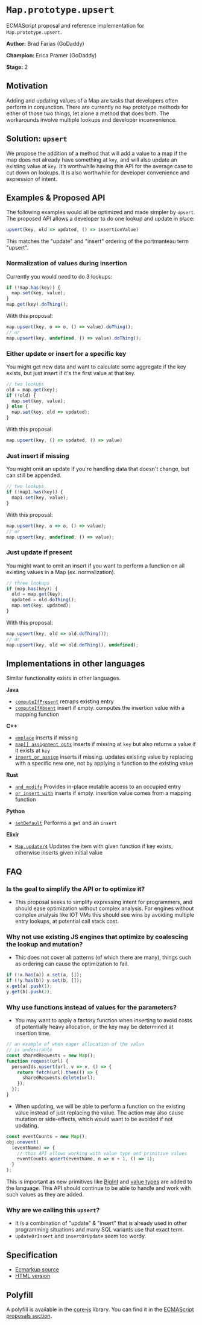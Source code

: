# `Map.prototype.upsert`

ECMAScript proposal and reference implementation for `Map.prototype.upsert`.

**Author:** Brad Farias (GoDaddy)

**Champion:** Erica Pramer (GoDaddy)

**Stage:** 2

## Motivation

Adding and updating values of a Map are tasks that developers often perform 
in conjunction. There are currently no `Map` prototype methods for either of
those two things, let alone a method that does both. The workarounds involve
multiple lookups and developer inconvenience.

## Solution: `upsert`

We propose the addition of a method that will add a value to a map if the map
does not already have something at `key`, and will also update an existing 
value at `key`. 
It’s worthwhile having this API for the average case to cut down on lookups.
It is also worthwhile for developer convenience and expression of intent.

## Examples & Proposed API

The following examples would all be optimized and made simpler by `upsert`.
The proposed API allows a developer to do one lookup and update in place:

```js
upsert(key, old => updated, () => insertionValue)
```

This matches the "update" and "insert" ordering of the portmanteau term "upsert".

### Normalization of values during insertion

Currently you would need to do 3 lookups:

```js
if (!map.has(key)) {
  map.set(key, value);
}
map.get(key).doThing();
```

With this proposal:

```js
map.upsert(key, o => o, () => value).doThing();
// or
map.upsert(key, undefined, () => value).doThing();
```

### Either update or insert for a specific key
You might get new data and want to calculate some aggregate if the key exists,
but just insert if it's the first value at that key.

```js
// two lookups
old = map.get(key);
if (!old) {
  map.set(key, value);
} else {
  map.set(key, old => updated);
}
```

With this proposal:

```js
map.upsert(key, () => updated, () => value)
```

### Just insert if missing

You might omit an update if you're handling data that doesn't change, but
can still be appended.

```js
// two lookups
if (!map1.has(key)) {
  map1.set(key, value);
}
```

With this proposal:

```js
map.upsert(key, o => o, () => value);
// or
map.upsert(key, undefined, () => value);
```

### Just update if present

You might want to omit an insert if you want to perform a function on
all existing values in a Map (ex. normalization).

```js
// three lookups
if (map.has(key)) {
  old = map.get(key);
  updated = old.doThing();
  map.set(key, updated);
}
```

With this proposal:

```js
map.upsert(key, old => old.doThing());
// or
map.upsert(key, old => old.doThing(), undefined);
```

## Implementations in other languages

Similar functionality exists in other languages.

**Java**

* [`computeIfPresent`](https://docs.oracle.com/javase/9/docs/api/java/util/Map.html#computeIfPresent-K-java.util.function.BiFunction-) remaps existing entry
* [`computeIfAbsent`](https://docs.oracle.com/javase/9/docs/api/java/util/Map.html#computeIfAbsent-K-java.util.function.Function-) insert if empty. computes
the insertion value with a mapping function

**C++**

* [`emplace`](https://en.cppreference.com/w/cpp/container/map/emplace) inserts if missing
* [`map[] assignment opts`](https://en.cppreference.com/w/cpp/container/map/operator_at) inserts if missing
at `key` but also returns a value if it exists at `key`
* [`insert_or_assign`](https://en.cppreference.com/w/cpp/container/map/insert_or_assign) inserts if missing. updates existing value by replacing with a 
specific new one, not by applying a function to the existing value

**Rust**

* [`and_modify`](https://doc.rust-lang.org/std/collections/hash_map/enum.Entry.html#method.and_modify) Provides in-place mutable access to an occupied entry
* [`or_insert_with`](https://doc.rust-lang.org/std/collections/hash_map/enum.Entry.html#method.or_insert_with) inserts if empty. insertion value comes from
a mapping function

**Python**

* [`setDefault`](https://docs.python.org/3/library/stdtypes.html#dict.setdefault)
Performs a `get` and an `insert`

**Elixir**

* [`Map.update/4`](https://hexdocs.pm/elixir/Map.html#update/4) Updates the item with given function if key exists, otherwise inserts given initial value 

## FAQ

### Is the goal to simplify the API or to optimize it?

  - This proposal seeks to simplify expressing intent for programmers, and
  should ease optimization without complex analysis. For engines without
  complex analysis like IOT VMs this should see wins by avoiding multiple
  entry lookups, at potential call stack cost.

### Why not use existing JS engines that optimize by coalescing the lookup and mutation?

  - This does not cover all patterns (of which there are many), things such as
  ordering can cause the optimization to fail.

  ```mjs
  if (!x.has(a)) x.set(a, []);
  if (!y.has(b)) y.set(b, []);
  x.get(a).push(1);
  y.get(b).push(2);
  ```

### Why use functions instead of values for the parameters?

  - You may want to apply a factory function when inserting to avoid costs of
  potentially heavy allocation, or the key may be determined at insertion time.

  ```mjs
  // an example of when eager allocation of the value
  // is undesirable
  const sharedRequests = new Map();
  function request(url) {
    personIds.upsert(url, v => v, () => {
      return fetch(url).then(() => {
        sharedRequests.delete(url);
      });
    });
  }
  ```

  - When updating, we will be able to perform a function on the existing value
  instead of just replacing the value. The action may also cause mutation or
  side-effects, which would want to be avoided if not updating.

  ```mjs
  const eventCounts = new Map();
  obj.onevent(
    (eventName) => {
      // this API allows working with value type and primitive values
      eventCounts.upsert(eventName, n => n + 1, () => 1);
    }
  );
  ```

  This is important as new primitives like [BigInt] and [value types] are added to the language. This API should continue to be able to handle and work with such values as they are added.

### Why are we calling this `upsert`?

  - It is a combination of "update" & "insert" that is already used in other
  programming situations and many SQL variants use that exact term.
  - `updateOrInsert` and `insertOrUpdate` seem too wordy.

## Specification

* [Ecmarkup source](https://github.com/tc39/proposal-upsert/blob/master/spec.emu)
* [HTML version](https://tc39.es/proposal-upsert/)

## Polyfill

A polyfill is available in the [core-js](https://github.com/zloirock/core-js) library. You can find it in the [ECMAScript proposals section](https://github.com/zloirock/core-js#mapupsert).

[BigInt]: https://tc39.es/ecma262/#sec-terms-and-definitions-bigint-value
[value types]: https://github.com/tc39/proposal-record-tuple
